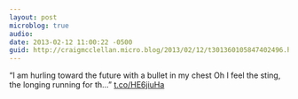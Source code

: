 ```yaml
---
layout: post
microblog: true
audio: 
date: 2013-02-12 11:00:22 -0500
guid: http://craigmcclellan.micro.blog/2013/02/12/t301360105847402496.html
---
```

“I am hurling toward the future with a bullet in my chest
Oh I feel the sting, the longing running for th…” [t.co/HE6jiuHa](http://t.co/HE6jiuHa)
